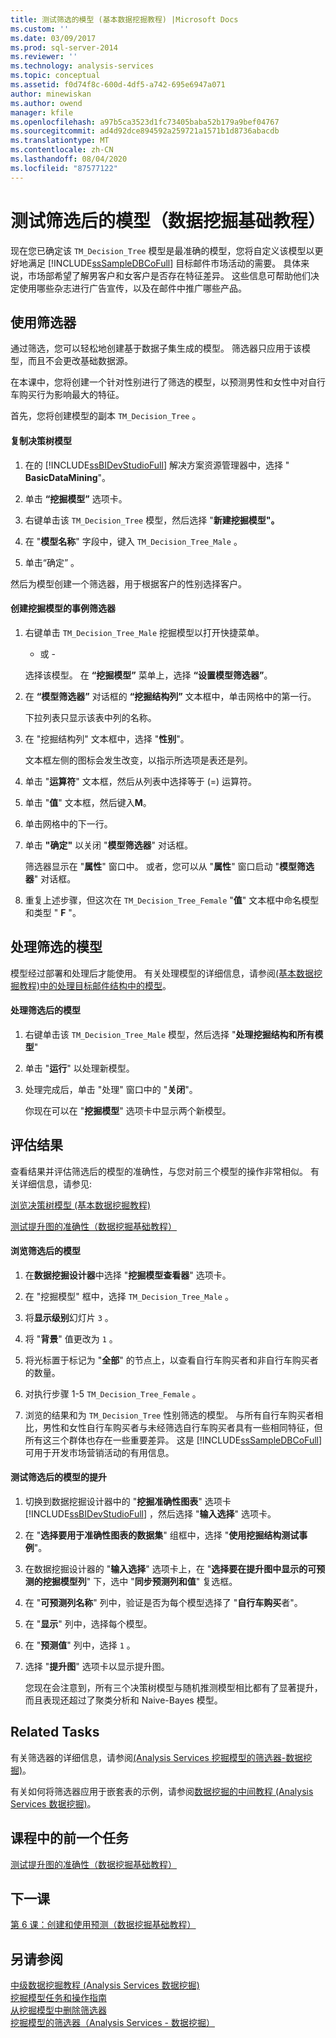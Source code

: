 ```yaml
---
title: 测试筛选的模型 (基本数据挖掘教程) |Microsoft Docs
ms.custom: ''
ms.date: 03/09/2017
ms.prod: sql-server-2014
ms.reviewer: ''
ms.technology: analysis-services
ms.topic: conceptual
ms.assetid: f0d74f8c-600d-4df5-a742-695e6947a071
author: minewiskan
ms.author: owend
manager: kfile
ms.openlocfilehash: a97b5ca3523d1fc73405baba52b179a9bef04767
ms.sourcegitcommit: ad4d92dce894592a259721a1571b1d8736abacdb
ms.translationtype: MT
ms.contentlocale: zh-CN
ms.lasthandoff: 08/04/2020
ms.locfileid: "87577122"
---
```

# <a name="testing-a-filtered-model-basic-data-mining-tutorial"></a>测试筛选后的模型（数据挖掘基础教程）
  现在您已确定该 `TM_Decision_Tree` 模型是最准确的模型，您将自定义该模型以更好地满足 [!INCLUDE[ssSampleDBCoFull](../includes/sssampledbcofull-md.md)] 目标邮件市场活动的需要。 具体来说，市场部希望了解男客户和女客户是否存在特征差异。 这些信息可帮助他们决定使用哪些杂志进行广告宣传，以及在邮件中推广哪些产品。  
  
## <a name="using-filters"></a>使用筛选器  
 通过筛选，您可以轻松地创建基于数据子集生成的模型。 筛选器只应用于该模型，而且不会更改基础数据源。  
  
 在本课中，您将创建一个针对性别进行了筛选的模型，以预测男性和女性中对自行车购买行为影响最大的特征。  
  
 首先，您将创建模型的副本 `TM_Decision_Tree` 。  
  
#### <a name="to-copy-the-decision-tree-model"></a>复制决策树模型  
  
1.  在的 [!INCLUDE[ssBIDevStudioFull](../includes/ssbidevstudiofull-md.md)] 解决方案资源管理器中，选择 " **BasicDataMining**"。  
  
2.  单击 **“挖掘模型”** 选项卡。  
  
3.  右键单击该 `TM_Decision_Tree` 模型，然后选择 "**新建挖掘模型"。**  
  
4.  在 "**模型名称**" 字段中，键入 `TM_Decision_Tree_Male` 。  
  
5.  单击“确定”  。  
  
 然后为模型创建一个筛选器，用于根据客户的性别选择客户。  
  
#### <a name="to-create-a-case-filter-on-a-mining-model"></a>创建挖掘模型的事例筛选器  
  
1.  右键单击 `TM_Decision_Tree_Male` 挖掘模型以打开快捷菜单。  
  
     - 或 -  
  
     选择该模型。 在 **“挖掘模型”** 菜单上，选择 **“设置模型筛选器”**。  
  
2.  在 **“模型筛选器”** 对话框的 **“挖掘结构列”** 文本框中，单击网格中的第一行。  
  
     下拉列表只显示该表中列的名称。  
  
3.  在 "挖掘结构列" 文本框中，选择 "**性别**"。  
  
     文本框左侧的图标会发生改变，以指示所选项是表还是列。  
  
4.  单击 "**运算符**" 文本框，然后从列表中选择等于 (=) 运算符。  
  
5.  单击 "**值**" 文本框，然后键入**M**。  
  
6.  单击网格中的下一行。  
  
7.  单击 **"确定"** 以关闭 "**模型筛选器**" 对话框。  
  
     筛选器显示在 "**属性**" 窗口中。 或者，您可以从 "**属性**" 窗口启动 "**模型筛选器**" 对话框。  
  
8.  重复上述步骤，但这次在 `TM_Decision_Tree_Female` "**值**" 文本框中命名模型和类型 " **F** "。  
  
## <a name="process-the-filtered-models"></a>处理筛选的模型  
 模型经过部署和处理后才能使用。 有关处理模型的详细信息，请参阅[&#40;基本数据挖掘教程&#41;中的处理目标邮件结构中的模型](../../2014/tutorials/processing-models-in-the-targeted-mailing-structure-basic-data-mining-tutorial.md)。  
  
#### <a name="to-process-the-filtered-model"></a>处理筛选后的模型  
  
1.  右键单击该 `TM_Decision_Tree_Male` 模型，然后选择 "**处理挖掘结构和所有模型**"  
  
2.  单击 "**运行**" 以处理新模型。  
  
3.  处理完成后，单击 "处理" 窗口中的 "**关闭**"。  
  
     你现在可以在 "**挖掘模型**" 选项卡中显示两个新模型。  
  
## <a name="evaluate-the-results"></a>评估结果  
 查看结果并评估筛选后的模型的准确性，与您对前三个模型的操作非常相似。 有关详细信息，请参见:  
  
 [浏览决策树模型 &#40;基本数据挖掘教程&#41;](../../2014/tutorials/exploring-the-decision-tree-model-basic-data-mining-tutorial.md)  
  
 [测试提升图的准确性（数据挖掘基础教程）](../../2014/tutorials/testing-accuracy-with-lift-charts-basic-data-mining-tutorial.md)  
  
#### <a name="to-explore-the-filtered-models"></a>浏览筛选后的模型  
  
1.  在**数据挖掘设计器**中选择 "**挖掘模型查看器**" 选项卡。  
  
2.  在 "挖掘模型" 框中，选择 `TM_Decision_Tree_Male` 。  
  
3.  将**显示级别**幻灯片 `3` 。  
  
4.  将 "**背景**" 值更改为 `1` 。  
  
5.  将光标置于标记为 "**全部**" 的节点上，以查看自行车购买者和非自行车购买者的数量。  
  
6.  对执行步骤 1-5 `TM_Decision_Tree_Female` 。  
  
7.  浏览的结果和为 `TM_Decision_Tree` 性别筛选的模型。 与所有自行车购买者相比，男性和女性自行车购买者与未经筛选自行车购买者具有一些相同特征，但所有这三个群体也存在一些重要差异。 这是 [!INCLUDE[ssSampleDBCoFull](../includes/sssampledbcofull-md.md)] 可用于开发市场营销活动的有用信息。  
  
#### <a name="to-test-the-lift-of-the-filtered-models"></a>测试筛选后的模型的提升  
  
1.  切换到数据挖掘设计器中的 "**挖掘准确性图表**" 选项卡 [!INCLUDE[ssBIDevStudioFull](../includes/ssbidevstudiofull-md.md)] ，然后选择 "**输入选择**" 选项卡。  
  
2.  在 "**选择要用于准确性图表的数据集**" 组框中，选择 "**使用挖掘结构测试事例**"。  
  
3.  在数据挖掘设计器的 "**输入选择**" 选项卡上，在 "**选择要在提升图中显示的可预测的挖掘模型列**" 下，选中 "**同步预测列和值**" 复选框。  
  
4.  在 "**可预测列名称**" 列中，验证是否为每个模型选择了 "**自行车购买**者"。  
  
5.  在 "**显示**" 列中，选择每个模型。  
  
6.  在 "**预测值**" 列中，选择 `1` 。  
  
7.  选择 "**提升图**" 选项卡以显示提升图。  
  
     您现在会注意到，所有三个决策树模型与随机推测模型相比都有了显著提升，而且表现还超过了聚类分析和 Naive-Bayes 模型。  
  
## <a name="related-tasks"></a>Related Tasks  
 有关筛选器的详细信息，请参阅[&#40;Analysis Services 挖掘模型的筛选器-数据挖掘&#41;](../../2014/analysis-services/data-mining/filters-for-mining-models-analysis-services-data-mining.md)。  
  
 有关如何将筛选器应用于嵌套表的示例，请参阅[数据挖掘的中间教程 &#40;Analysis Services 数据挖掘&#41;](../../2014/tutorials/intermediate-data-mining-tutorial-analysis-services-data-mining.md)。  
  
## <a name="previous-task-in-lesson"></a>课程中的前一个任务  
 [测试提升图的准确性（数据挖掘基础教程）](../../2014/tutorials/testing-accuracy-with-lift-charts-basic-data-mining-tutorial.md)  
  
## <a name="next-lesson"></a>下一课  
 [第 6 课：创建和使用预测（数据挖掘基础教程）](../../2014/tutorials/lesson-6-creating-and-working-with-predictions-basic-data-mining-tutorial.md)  
  
## <a name="see-also"></a>另请参阅  
 [中级数据挖掘教程 &#40;Analysis Services 数据挖掘&#41;](../../2014/tutorials/intermediate-data-mining-tutorial-analysis-services-data-mining.md)   
 [挖掘模型任务和操作指南](../../2014/analysis-services/data-mining/mining-model-tasks-and-how-tos.md)   
 [从挖掘模型中删除筛选器](../../2014/analysis-services/data-mining/delete-a-filter-from-a-mining-model.md)   
 [挖掘模型的筛选器（Analysis Services - 数据挖掘）](../../2014/analysis-services/data-mining/filters-for-mining-models-analysis-services-data-mining.md)  
  
  
